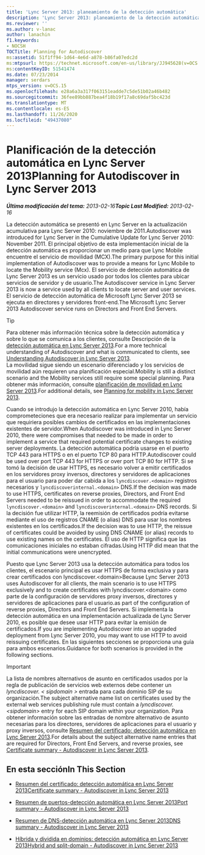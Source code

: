 ```yaml
---
title: 'Lync Server 2013: planeamiento de la detección automática'
description: 'Lync Server 2013: planeamiento de la detección automática.'
ms.reviewer: ''
ms.author: v-lanac
author: lanachin
f1.keywords:
- NOCSH
TOCTitle: Planning for Autodiscover
ms:assetid: 51f1ff94-1d64-4e6d-a878-b86fa07edc2d
ms:mtpsurl: https://technet.microsoft.com/en-us/library/JJ945628(v=OCS.15)
ms:contentKeyID: 51541474
ms.date: 07/23/2014
manager: serdars
mtps_version: v=OCS.15
ms.openlocfilehash: e28a6a3a317f063151eadde7c5de51b02a46b482
ms.sourcegitcommit: 36fee89bb887bea4f18b19f17a8c69daf5bc423d
ms.translationtype: MT
ms.contentlocale: es-ES
ms.lasthandoff: 11/26/2020
ms.locfileid: "49437080"
---
```

# <a name="planning-for-autodiscover-in-lync-server-2013"></a><span data-ttu-id="a4259-103">Planificación de la detección automática en Lync Server 2013</span><span class="sxs-lookup"><span data-stu-id="a4259-103">Planning for Autodiscover in Lync Server 2013</span></span>

<div data-xmlns="http://www.w3.org/1999/xhtml">

<div class="topic" data-xmlns="http://www.w3.org/1999/xhtml" data-msxsl="urn:schemas-microsoft-com:xslt" data-cs="https://msdn.microsoft.com/">

<div data-asp="https://msdn2.microsoft.com/asp">



</div>

<div id="mainSection">

<div id="mainBody"><span data-ttu-id="a4259-104">

<span> </span></span><span class="sxs-lookup"><span data-stu-id="a4259-104">

<span> </span></span></span>

<span data-ttu-id="a4259-105">_**Última modificación del tema:** 2013-02-16_</span><span class="sxs-lookup"><span data-stu-id="a4259-105">_**Topic Last Modified:** 2013-02-16_</span></span>

<span data-ttu-id="a4259-106">La detección automática se presentó en Lync Server en la actualización acumulativa para Lync Server 2010: noviembre de 2011.</span><span class="sxs-lookup"><span data-stu-id="a4259-106">Autodiscover was introduced for Lync Server in the Cumulative Update for Lync Server 2010: November 2011.</span></span> <span data-ttu-id="a4259-107">El principal objetivo de esta implementación inicial de la detección automática es proporcionar un medio para que Lync Mobile encuentre el servicio de movilidad (MCX).</span><span class="sxs-lookup"><span data-stu-id="a4259-107">The primary purpose for this initial implementation of Autodiscover was to provide a means for Lync Mobile to locate the Mobility service (Mcx).</span></span> <span data-ttu-id="a4259-108">El servicio de detección automática de Lync Server 2013 es un servicio usado por todos los clientes para ubicar servicios de servidor y de usuario.</span><span class="sxs-lookup"><span data-stu-id="a4259-108">The Autodiscover service in Lync Server 2013 is now a service used by all clients to locate server and user services.</span></span> <span data-ttu-id="a4259-109">El servicio de detección automática de Microsoft Lync Server 2013 se ejecuta en directores y servidores front-end.</span><span class="sxs-lookup"><span data-stu-id="a4259-109">The Microsoft Lync Server 2013 Autodiscover service runs on Directors and Front End Servers.</span></span>

<div>


> [!TIP]  
> <span data-ttu-id="a4259-110">Para obtener más información técnica sobre la detección automática y sobre lo que se comunica a los clientes, consulte Descripción de la <A href="lync-server-2013-understanding-autodiscover.md">detección automática en Lync Server 2013</A>.</span><span class="sxs-lookup"><span data-stu-id="a4259-110">For a more technical understanding of Autodiscover and what is communicated to clients, see <A href="lync-server-2013-understanding-autodiscover.md">Understanding Autodiscover in Lync Server 2013</A>.</span></span><BR><span data-ttu-id="a4259-111">La movilidad sigue siendo un escenario diferenciado y los servicios de movilidad aún requieren una planificación especial.</span><span class="sxs-lookup"><span data-stu-id="a4259-111">Mobility is still a distinct scenario and the Mobility services still require some special planning.</span></span> <span data-ttu-id="a4259-112">Para obtener más información, consulte <A href="lync-server-2013-planning-for-mobility.md">planificación de movilidad en Lync Server 2013</A>.</span><span class="sxs-lookup"><span data-stu-id="a4259-112">For additional details, see <A href="lync-server-2013-planning-for-mobility.md">Planning for mobility in Lync Server 2013</A>.</span></span>



</div>

<span data-ttu-id="a4259-113">Cuando se introdujo la detección automática en Lync Server 2010, había comprometeciones que era necesario realizar para implementar un servicio que requiriera posibles cambios de certificados en las implementaciones existentes de servidor.</span><span class="sxs-lookup"><span data-stu-id="a4259-113">When Autodiscover was introduced in Lync Server 2010, there were compromises that needed to be made in order to implement a service that required potential certificate changes to existing server deployments.</span></span> <span data-ttu-id="a4259-114">La detección automática podría usarse en el puerto TCP 443 para HTTPS o en el puerto TCP 80 para HTTP.</span><span class="sxs-lookup"><span data-stu-id="a4259-114">Autodiscover could be used over port TCP 443 for HTTPS or over port TCP 80 for HTTP.</span></span> <span data-ttu-id="a4259-115">Si se tomó la decisión de usar HTTPS, es necesario volver a emitir certificados en los servidores proxy inversos, directores y servidores de aplicaciones para el usuario para poder dar cabida a los `lyncdiscover.<domain>` registros necesarios y `lyncdiscoverinternal.<domain>` DNS.</span><span class="sxs-lookup"><span data-stu-id="a4259-115">If the decision was made to use HTTPS, certificates on reverse proxies, Directors, and Front End Servers needed to be reissued in order to accommodate the required `lyncdiscover.<domain>` and `lyncdiscoverinternal.<domain>` DNS records.</span></span> <span data-ttu-id="a4259-116">Si la decisión fue utilizar HTTP, la reemisión de certificados podría evitarse mediante el uso de registros CNAME (o alias) DNS para usar los nombres existentes en los certificados.</span><span class="sxs-lookup"><span data-stu-id="a4259-116">If the decision was to use HTTP, the reissue of certificates could be avoided by using DNS CNAME (or alias) records to use existing names on the certificates.</span></span> <span data-ttu-id="a4259-117">El uso de HTTP significa que las comunicaciones iniciales no estaban cifradas.</span><span class="sxs-lookup"><span data-stu-id="a4259-117">Using HTTP did mean that the initial communications were unencrypted.</span></span>

<span data-ttu-id="a4259-118">Puesto que Lync Server 2013 usa la detección automática para todos los clientes, el escenario principal es usar HTTPS de forma exclusiva y para crear certificados con lyncdiscover.\<domain\></span><span class="sxs-lookup"><span data-stu-id="a4259-118">Because Lync Server 2013 uses Autodiscover for all clients, the main scenario is to use HTTPS exclusively and to create certificates with lyncdiscover.\<domain\></span></span> <span data-ttu-id="a4259-119">como parte de la configuración de servidores proxy inversos, directores y servidores de aplicaciones para el usuario.</span><span class="sxs-lookup"><span data-stu-id="a4259-119">as part of the configuration of reverse proxies, Directors and Front End Servers.</span></span> <span data-ttu-id="a4259-120">Si implementa la detección automática en una implementación actualizada de Lync Server 2010, es posible que desee usar HTTP para evitar la emisión de certificados.</span><span class="sxs-lookup"><span data-stu-id="a4259-120">If you are implementing Autodiscover into an upgraded deployment from Lync Server 2010, you may want to use HTTP to avoid reissuing certificates.</span></span> <span data-ttu-id="a4259-121">En las siguientes secciones se proporciona una guía para ambos escenarios.</span><span class="sxs-lookup"><span data-stu-id="a4259-121">Guidance for both scenarios is provided in the following sections.</span></span>

<div>


> [!IMPORTANT]  
> <span data-ttu-id="a4259-122">La lista de nombres alternativos de asunto en certificados usados por la regla de publicación de servicios web externos debe contener un <EM>lyncdiscover. &lt; sipdomain &gt; </EM> entrada para cada dominio SIP de su organización.</span><span class="sxs-lookup"><span data-stu-id="a4259-122">The subject alternative name list on certificates used by the external web services publishing rule must contain a <EM>lyncdiscover.&lt;sipdomain&gt;</EM> entry for each SIP domain within your organization.</span></span> <span data-ttu-id="a4259-123">Para obtener información sobre las entradas de nombre alternativo de asunto necesarias para los directores, servidores de aplicaciones para el usuario y proxy inversos, consulte <A href="lync-server-2013-certificate-summary-autodiscover.md">Resumen del certificado: detección automática en Lync Server 2013</A>.</span><span class="sxs-lookup"><span data-stu-id="a4259-123">For details about the subject alternative name entries that are required for Directors, Front End Servers, and reverse proxies, see <A href="lync-server-2013-certificate-summary-autodiscover.md">Certificate summary - Autodiscover in Lync Server 2013</A>.</span></span>



</div>

<div>

## <a name="in-this-section"></a><span data-ttu-id="a4259-124">En esta sección</span><span class="sxs-lookup"><span data-stu-id="a4259-124">In This Section</span></span>

  - [<span data-ttu-id="a4259-125">Resumen del certificado: detección automática en Lync Server 2013</span><span class="sxs-lookup"><span data-stu-id="a4259-125">Certificate summary - Autodiscover in Lync Server 2013</span></span>](lync-server-2013-certificate-summary-autodiscover.md)

  - [<span data-ttu-id="a4259-126">Resumen de puertos-detección automática en Lync Server 2013</span><span class="sxs-lookup"><span data-stu-id="a4259-126">Port summary - Autodiscover in Lync Server 2013</span></span>](lync-server-2013-port-summary-autodiscover.md)

  - [<span data-ttu-id="a4259-127">Resumen de DNS-detección automática en Lync Server 2013</span><span class="sxs-lookup"><span data-stu-id="a4259-127">DNS summary - Autodiscover in Lync Server 2013</span></span>](lync-server-2013-dns-summary-autodiscover.md)

  - [<span data-ttu-id="a4259-128">Híbrida y dividida en dominios: detección automática en Lync Server 2013</span><span class="sxs-lookup"><span data-stu-id="a4259-128">Hybrid and split-domain - Autodiscover in Lync Server 2013</span></span>](lync-server-2013-hybrid-and-split-domain-autodiscover.md)

<span data-ttu-id="a4259-129"></div>

</div>

<span> </span>

</div>

</div>

</span><span class="sxs-lookup"><span data-stu-id="a4259-129"></div>

</div>

<span> </span>

</div>

</div>

</span></span></div>

